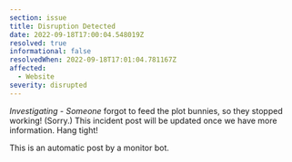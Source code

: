 ```yaml
---
section: issue
title: Disruption Detected
date: 2022-09-18T17:00:04.548019Z
resolved: true
informational: false
resolvedWhen: 2022-09-18T17:01:04.781167Z
affected:
  - Website
severity: disrupted
---
```

*Investigating* - _Someone_ forgot to feed the plot bunnies, so they stopped working! (Sorry.) This incident post will be updated once we have more information. Hang tight!

This is an automatic post by a monitor bot.
        